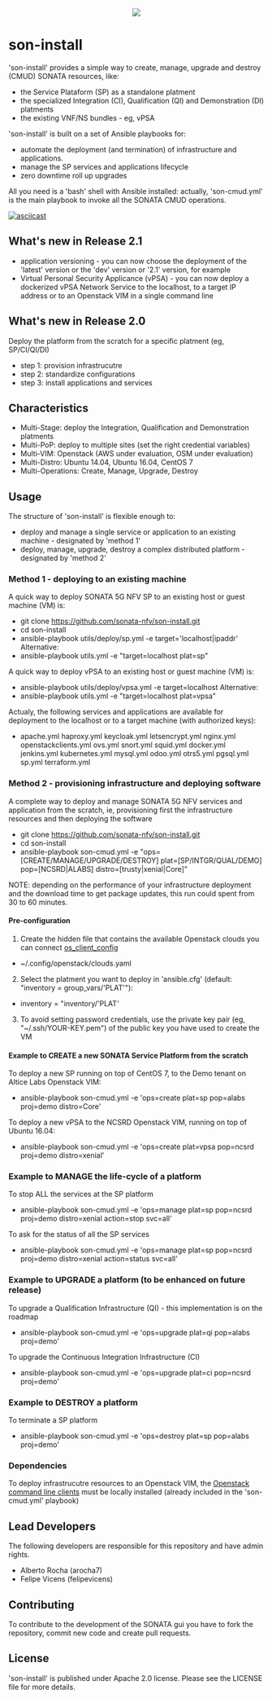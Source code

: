 <p align="center"><img src="https://github.com/sonata-nfv/son-install/blob/master/wikiresources/sonata_logo_400px.png" /></p>

# son-install

'son-install' provides a simple way to create, manage, upgrade and destroy (CMUD) SONATA resources, like:
* the Service Plataform (SP) as a standalone platment 
* the specialized Integration (CI), Qualification (QI) and Demonstration (DI) platments
* the existing VNF/NS bundles - eg, vPSA

'son-install' is built on a set of Ansible playbooks for:
* automate the deployment (and termination) of infrastructure and applications.
* manage the SP services and applications lifecycle
* zero downtime roll up upgrades

All you need is a 'bash' shell with Ansible installed: actually, 'son-cmud.yml' is the main playbook to invoke all the SONATA CMUD operations.

[![asciicast](https://asciinema.org/a/a1q347o8bvxafr84xpo4q59d8.png)](https://asciinema.org/a/a1q347o8bvxafr84xpo4q59d8?autoplay=1)

## What's new in Release 2.1
* application versioning - you can now choose the deployment of the 'latest' version or the 'dev' version or '2.1' version, for example
* Virtual Personal Security Applicance (vPSA) - you can now deploy a dockerized vPSA Network Service to the localhost, to a target IP address or to an Openstack VIM in a single command line 

## What's new in Release 2.0

Deploy the platform from the scratch for a specific platment (eg, SP/CI/QI/DI)
* step 1: provision infrastrucutre
* step 2: standardize configurations
* step 3: install applications and services


##  Characteristics

* Multi-Stage: deploy the Integration, Qualification and Demonstration platments
* Multi-PoP: deploy to multiple sites (set the right credential variables)
* Multi-VIM: Openstack (AWS under evaluation, OSM under evaluation)
* Multi-Distro: Ubuntu 14.04, Ubuntu 16.04, CentOS 7
* Multi-Operations: Create, Manage, Upgrade, Destroy


## Usage

The structure of 'son-install' is flexible enough to:
* deploy and manage a single service or application to an existing machine - designated by 'method 1'
* deploy, manage, upgrade, destroy a complex distributed platform - designated by 'method 2'


### Method 1 - deploying to an existing machine

A quick way to deploy SONATA 5G NFV SP to an existing host or guest machine (VM) is:

* git clone https://github.com/sonata-nfv/son-install.git
* cd son-install
* ansible-playbook utils/deploy/sp.yml -e target='localhost|ipaddr'
Alternative:
* ansible-playbook utils.yml -e "target=localhost plat=sp"

A quick way to deploy vPSA to an existing host or guest machine (VM) is:

* ansible-playbook utils/deploy/vpsa.yml -e target=localhost
Alternative:
* ansible-playbook utils.yml -e "target=localhost plat=vpsa"

Actualy, the following services and applications are available for deployment to the localhost or to a target machine (with authorized keys):
* apache.yml  haproxy.yml  keycloak.yml    letsencrypt.yml  nginx.yml  openstackclients.yml  ovs.yml    snort.yml  squid.yml
docker.yml  jenkins.yml  kubernetes.yml  mysql.yml        odoo.yml   otrs5.yml             pgsql.yml  sp.yml     terraform.yml


### Method 2 - provisioning infrastructure and deploying software

A complete way to deploy and manage SONATA 5G NFV services and application from the scratch, ie, provisioning first the infrastructure resources and then deploying the software

* git clone https://github.com/sonata-nfv/son-install.git
* cd son-install
* ansible-playbook son-cmud.yml -e "ops=[CREATE/MANAGE/UPGRADE/DESTROY] plat=[SP/INTGR/QUAL/DEMO] pop=[NCSRD|ALABS] distro=[trusty|xenial|Core]"

NOTE: depending on the performance of your infrastructure deployment and the download time to get package updates, this run could spent from 30 to 60 minutes.


#### Pre-configuration

1. Create the hidden file that contains the available Openstack clouds you can connect [os_client_config](http://docs.openstack.org/developer/os-client-config/)
* ~/.config/openstack/clouds.yaml

2. Select the platment you want to deploy in 'ansible.cfg' (default: "inventory = group_vars/'PLAT'"):<br>
* inventory = "inventory/'PLAT'

3. To avoid setting password credentials, use the private key pair (eg, "~/.ssh/YOUR-KEY.pem") of the public key you have used to create the VM


#### Example to CREATE a new SONATA Service Platform from the scratch

To deploy a new SP running on top of CentOS 7, to the Demo tenant on Altice Labs Openstack VIM: 
* ansible-playbook son-cmud.yml -e 'ops=create plat=sp pop=alabs proj=demo distro=Core'

To deploy a new vPSA to the NCSRD Openstack VIM, running on top of Ubuntu 16.04:
* ansible-playbook son-cmud.yml -e 'ops=create plat=vpsa pop=ncsrd proj=demo distro=xenial'


### Example to MANAGE the life-cycle of a platform

To stop ALL the services at the SP platform
* ansible-playbook son-cmud.yml -e 'ops=manage plat=sp pop=ncsrd proj=demo distro=xenial action=stop svc=all'

To ask for the status of all the SP services
* ansible-playbook son-cmud.yml -e 'ops=manage plat=sp pop=ncsrd proj=demo distro=xenial action=status svc=all'


### Example to UPGRADE a platform (to be enhanced on future release)

To upgrade a Qualification Infrastructure (QI) - this implementation is on the roadmap
* ansible-playbook son-cmud.yml -e 'ops=upgrade plat=qi pop=alabs proj=demo'

To upgrade the Continuous Integration Infrastructure (CI)
* ansible-playbook son-cmud.yml -e 'ops=upgrade plat=ci pop=ncsrd proj=demo'


### Example to DESTROY a platform

To terminate a SP platform
* ansible-playbook son-cmud.yml -e 'ops=destroy plat=sp pop=alabs proj=demo'


### Dependencies

To deploy infrastrucutre resources to an Openstack VIM, the [Openstack command line clients](http://docs.openstack.org/user-guide/common/cli-install-openstack-command-line-clients.html) must be locally installed (already included in the 'son-cmud.yml' playbook)


## Lead Developers

The following developers are responsible for this repository and have admin rights.

* Alberto Rocha (arocha7)
* Felipe Vicens (felipevicens)

## Contributing

To contribute to the development of the SONATA gui you have to fork the repository, commit new code and create pull requests.


## License

'son-install' is published under Apache 2.0 license. Please see the LICENSE file for more details.
